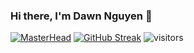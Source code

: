 ### Hi there, I'm Dawn Nguyen 👋

<!--
**YuuHaruna/YuuHaruna** is a ✨ _special_ ✨ repository because its `README.md` (this file) appears on your GitHub profile.

Here are some ideas to get you started:

- 🔭 I’m currently working on ...
- 🌱 I’m currently learning ...
- 👯 I’m looking to collaborate on ...
- 🤔 I’m looking for help with ...
- 💬 Ask me about ...
- 📫 How to reach me: ...
- 😄 Pronouns: ...
- ⚡ Fun fact: ...
-->
[![MasterHead](https://hinhnen123.com/wp-content/uploads/2021/06/anh-meo-cute-nhat-9.jpg)](https://github.com/YuuHaruna)
[![GitHub Streak](https://github-readme-streak-stats.herokuapp.com/?user=DenverCoder1)](https://git.io/streak-stats)
![visitors](https://visitor-badge.glitch.me/badge?page_id=page.id)

